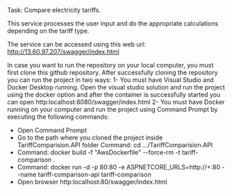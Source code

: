 Task: Compare electricity tariffs.

This service processes the user input and do the appropriate calculations depending on the tariff type.

The service can be accessed using this web url: http://13.60.97.207/swagger/index.html

In case you want to run the repository on your local computer, you must first clone this github repository. After successfully cloning the repository you can run the project in two ways:
1- You must have Visual Studio and Docker Desktop running.
   Open the visual studio solution and run the project using the docker option and after the container is successfully started you can open http:localhost:8080/swagger/index.html
2- You must have Docker running on your computer and run the project using Command Prompt by executing the following commands:
  - Open Command Prompt
  - Go to the path where you cloned the project inside TariffComparision.API folder Command: cd .../TariffComparision.API
  - Command: docker build -f "AwsDockerfile" --force-rm -t tariff-comparison .
  - Command: docker run -d -p 80:80 -e ASPNETCORE_URLS=http://+:80 --name tariff-comparison-api tariff-comparison
  - Open browser http:localhost:80/swagger/index.html
   
